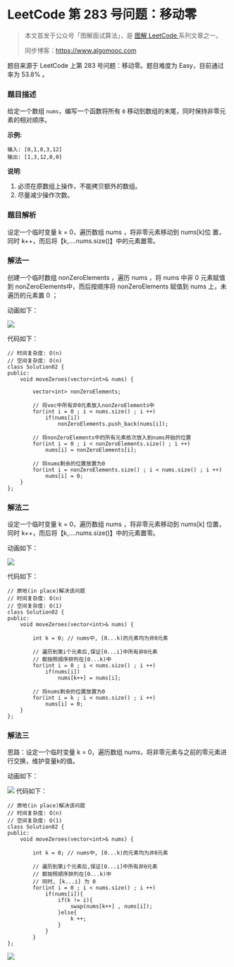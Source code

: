 # LeetCode 第 283 号问题：移动零

> 本文首发于公众号「图解面试算法」，是 [图解 LeetCode ](<https://github.com/MisterBooo/LeetCodeAnimation>) 系列文章之一。
>
> 同步博客：https://www.algomooc.com

题目来源于 LeetCode 上第 283 号问题：移动零。题目难度为 Easy，目前通过率为 53.8% 。

### 题目描述

给定一个数组 `nums`，编写一个函数将所有 `0` 移动到数组的末尾，同时保持非零元素的相对顺序。

**示例:**

```
输入: [0,1,0,3,12]
输出: [1,3,12,0,0]
```

**说明**:

1. 必须在原数组上操作，不能拷贝额外的数组。
2. 尽量减少操作次数。

### 题目解析

设定一个临时变量 k = 0，遍历数组 nums ，将非零元素移动到 nums[k]位 置，同时 k++，而后将【k,….nums.size()】中的元素置零。

### 解法一

创建一个临时数组 nonZeroElements ，遍历 nums ，将 nums 中非 0 元素赋值到 nonZeroElements中，而后按顺序将 nonZeroElements 赋值到 nums 上，未遍历的元素置 0 ；

动画如下：

![](https://blog-1257126549.cos.ap-guangzhou.myqcloud.com/blog/0eeix.gif)

代码如下：

```
// 时间复杂度: O(n)
// 空间复杂度: O(n)
class Solution02 {
public:
    void moveZeroes(vector<int>& nums) {

        vector<int> nonZeroElements;

        // 将vec中所有非0元素放入nonZeroElements中
        for(int i = 0 ; i < nums.size() ; i ++)
            if(nums[i])
                nonZeroElements.push_back(nums[i]);

        // 将nonZeroElements中的所有元素依次放入到nums开始的位置
        for(int i = 0 ; i < nonZeroElements.size() ; i ++)
            nums[i] = nonZeroElements[i];

        // 将nums剩余的位置放置为0
        for(int i = nonZeroElements.size() ; i < nums.size() ; i ++)
            nums[i] = 0;
    }
};

```

### 解法二

设定一个临时变量 k = 0，遍历数组 nums ，将非零元素移动到 nums[k] 位置，同时 k++，而后将【k,….nums.size()】中的元素置零。

动画如下：

![](https://blog-1257126549.cos.ap-guangzhou.myqcloud.com/blog/jodp0.gif)

代码如下：

```
// 原地(in place)解决该问题
// 时间复杂度: O(n)
// 空间复杂度: O(1)
class Solution02 {
public:
    void moveZeroes(vector<int>& nums) {

        int k = 0; // nums中, [0...k)的元素均为非0元素

        // 遍历到第i个元素后,保证[0...i]中所有非0元素
        // 都按照顺序排列在[0...k)中
        for(int i = 0 ; i < nums.size() ; i ++)
            if(nums[i])
                nums[k++] = nums[i];

        // 将nums剩余的位置放置为0
        for(int i = k ; i < nums.size() ; i ++)
            nums[i] = 0;
    }
};
```

### 解法三

思路：设定一个临时变量 k = 0，遍历数组 nums，将非零元素与之前的零元素进行交换，维护变量k的值。

动画如下：

![](../Animation/Animation.gif)
代码如下：

```
// 原地(in place)解决该问题
// 时间复杂度: O(n)
// 空间复杂度: O(1)
class Solution02 {
public:
    void moveZeroes(vector<int>& nums) {

        int k = 0; // nums中, [0...k)的元素均为非0元素

        // 遍历到第i个元素后,保证[0...i]中所有非0元素
        // 都按照顺序排列在[0...k)中
        // 同时, [k...i] 为 0
        for(int i = 0 ; i < nums.size() ; i ++)
            if(nums[i]){
                if(k != i){
                    swap(nums[k++] , nums[i]);
                }else{
                    k ++;
                }
            }
        }
};

```



![](../../Pictures/qrcode.jpg)
